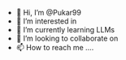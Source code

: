 - 👋 Hi, I’m @Pukar99
- 👀 I’m interested in 
- 🌱 I’m currently learning LLMs
- 💞️ I’m looking to collaborate on
- 📫 How to reach me ....

<!---
Pukar99/Pukar99 is a ✨ special ✨ repository because its `README.md` (this file) appears on your GitHub profile.
You can click the Preview link to take a look at your changes.
--->
